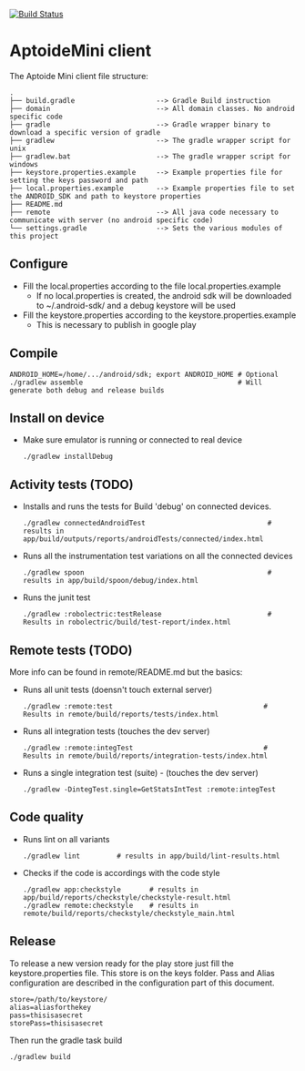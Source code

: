[![Build Status](https://travis-ci.org/joninvski/aptoidemini-client.svg?branch=master)](https://travis-ci.org/joninvski/aptoidemini-client)

# AptoideMini client

The Aptoide Mini client file structure:

```
.
├── build.gradle                    --> Gradle Build instruction
├── domain                          --> All domain classes. No android specific code
├── gradle                          --> Gradle wrapper binary to download a specific version of gradle
├── gradlew                         --> The gradle wrapper script for unix
├── gradlew.bat                     --> The gradle wrapper script for windows
├── keystore.properties.example     --> Example properties file for setting the keys password and path
├── local.properties.example        --> Example properties file to set the ANDROID_SDK and path to keystore properties
├── README.md
├── remote                          --> All java code necessary to communicate with server (no android specific code)
└── settings.gradle                 --> Sets the various modules of this project
```

## Configure

 * Fill the local.properties according to the file local.properties.example
     * If no local.properties is created, the android sdk will be downloaded to ~/.android-sdk/ and a debug keystore will be used
 * Fill the keystore.properties according to the keystore.properties.example
     * This is necessary to publish in google play

## Compile

    ANDROID_HOME=/home/.../android/sdk; export ANDROID_HOME # Optional
    ./gradlew assemble                                      # Will generate both debug and release builds

## Install on device

* Make sure emulator is running or connected to real device

    ```
    ./gradlew installDebug
    ```

## Activity tests (TODO)

* Installs and runs the tests for Build 'debug' on connected devices.

    ```
    ./gradlew connectedAndroidTest                              # results in app/build/outputs/reports/androidTests/connected/index.html
    ```

* Runs all the instrumentation test variations on all the connected devices

    ```
    ./gradlew spoon                                             # results in app/build/spoon/debug/index.html
    ```

* Runs the junit test
    ```
    ./gradlew :robolectric:testRelease                          # Results in robolectric/build/test-report/index.html
    ```

## Remote tests (TODO)

More info can be found in remote/README.md but the basics:

* Runs all unit tests (doensn't touch external server)

    ```
    ./gradlew :remote:test                                     # Results in remote/build/reports/tests/index.html
    ```

* Runs all integration tests (touches the dev server)

    ```
    ./gradlew :remote:integTest                                # Results in remote/build/reports/integration-tests/index.html
    ```

* Runs a single integration test (suite) - (touches the dev server)

    ```
    ./gradlew -DintegTest.single=GetStatsIntTest :remote:integTest
    ```

## Code quality

* Runs lint on all variants

    ```
    ./gradlew lint         # results in app/build/lint-results.html
    ```

* Checks if the code is accordings with the code style

    ```
    ./gradlew app:checkstyle       # results in app/build/reports/checkstyle/checkstyle-result.html
    ./gradlew remote:checkstyle    # results in remote/build/reports/checkstyle/checkstyle_main.html
    ```

## Release

To release a new version ready for the play store just fill the keystore.properties file. This store is on the keys folder. Pass and Alias configuration are described in the configuration part of this document.

    store=/path/to/keystore/
    alias=aliasforthekey
    pass=thisisasecret
    storePass=thisisasecret

Then run the gradle task build

    ./gradlew build
